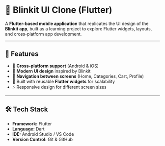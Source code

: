 # 🛒 Blinkit UI Clone (Flutter)

A **Flutter-based mobile application** that replicates the UI design of the **Blinkit app**, built as a learning project to explore Flutter widgets, layouts, and cross-platform app development.

---

## 🚀 Features
- 📱 **Cross-platform support** (Android & iOS)  
- 🎨 **Modern UI design** inspired by Blinkit  
- 🔄 **Navigation between screens** (Home, Categories, Cart, Profile)  
- 🧩 Built with reusable **Flutter widgets** for scalability  
- ⚡ Responsive design for different screen sizes  

---

## 🛠️ Tech Stack
- **Framework:** Flutter  
- **Language:** Dart  
- **IDE:** Android Studio / VS Code  
- **Version Control:** Git & GitHub  
